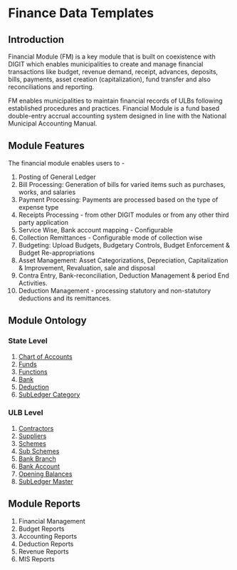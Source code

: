 # Finance Data Templates

## Introduction

Financial Module \(FM\) is a key module that is built on coexistence with DIGIT which enables municipalities to create and manage financial transactions like budget, revenue demand, receipt, advances, deposits, bills, payments, asset creation \(capitalization\), fund transfer and also reconciliations and reporting.

FM enables municipalities to maintain financial records of ULBs following established procedures and practices. Financial Module is a fund based double-entry accrual accounting system designed in line with the National Municipal Accounting Manual.

## Module Features

The financial module enables users to -

1. Posting of General Ledger
2. Bill Processing: Generation of bills for varied items such as purchases, works, and salaries
3. Payment Processing: Payments are processed based on the type of expense type
4. Receipts Processing - from other DIGIT modules or from any other third party application
5. Service Wise, Bank account mapping - Configurable
6. Collection Remittances - Configurable mode of collection wise
7. Budgeting: Upload Budgets, Budgetary Controls, Budget Enforcement & Budget Re-appropriations
8. Asset Management: Asset Categorizations, Depreciation, Capitalization & Improvement, Revaluation, sale and disposal
9. Contra Entry, Bank-reconciliation, Deduction Management & period End Activities.
10. Deduction Management - processing statutory and non-statutory deductions and its remittances.

## Module Ontology

### State Level

1. [Chart of Accounts](https://digit-discuss.atlassian.net/wiki/spaces/DO/pages/424214577/Chart+of+Accounts)
2. [Funds](https://digit-discuss.atlassian.net/wiki/spaces/DO/pages/424738850/Funds)
3. [Functions](https://digit-discuss.atlassian.net/wiki/spaces/DO/pages/424575016/Functions)
4. [Bank](https://digit-discuss.atlassian.net/wiki/spaces/DO/pages/424673315/Bank)
5. [Deduction](https://digit-discuss.atlassian.net/wiki/spaces/DO/pages/424575032/Deduction)
6. [SubLedger Category](https://digit-discuss.atlassian.net/wiki/spaces/DO/pages/515473513/SubLedger+Category)

### ULB Level

1. [Contractors](https://digit-discuss.atlassian.net/wiki/spaces/DO/pages/424607790/Contractors)
2. [Suppliers](https://digit-discuss.atlassian.net/wiki/spaces/DO/pages/424345645/Suppliers)
3. [Schemes](https://digit-discuss.atlassian.net/wiki/spaces/DO/pages/424214587/Schemes)
4. [Sub Schemes](https://digit-discuss.atlassian.net/wiki/spaces/DO/pages/424476705/Sub+Schemes)
5. [Bank Branch](https://digit-discuss.atlassian.net/wiki/spaces/DO/pages/424280095/Bank+Branch)
6. [Bank Account](https://digit-discuss.atlassian.net/wiki/spaces/DO/pages/424575043/Bank+Account)
7. [Opening Balances](https://digit-discuss.atlassian.net/wiki/spaces/DO/pages/424345692/Opening+Balances)
8. [SubLedger Master](https://digit-discuss.atlassian.net/wiki/spaces/DO/pages/424738870/SubLedger+Master)

## Module Reports

1. Financial Management
2. Budget Reports
3. Accounting Reports
4. Deduction Reports
5. Revenue Reports
6. MIS Reports

